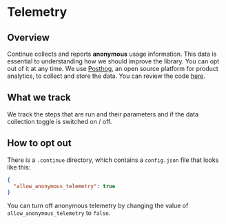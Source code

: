 # Telemetry

## Overview

Continue collects and reports **anonymous** usage information. This data is essential to understanding how we should improve the library. You can opt out of it at any time. We use [Posthog](https://posthog.com/), an open source platform for product analytics, to collect and store the data. You can review the code [here](https://github.com/continuedev/continue/tree/main/continuedev/src/continuedev/libs/util/telemetry.py).

## What we track

We track the steps that are run and their parameters and if the data collection toggle is switched on / off.

## How to opt out

There is a `.continue` directory, which contains a `config.json` file that looks like this:

```json
{
  "allow_anonymous_telemetry": true
}
```

You can turn off anonymous telemetry by changing the value of `allow_anonymous_telemetry` to `false`.